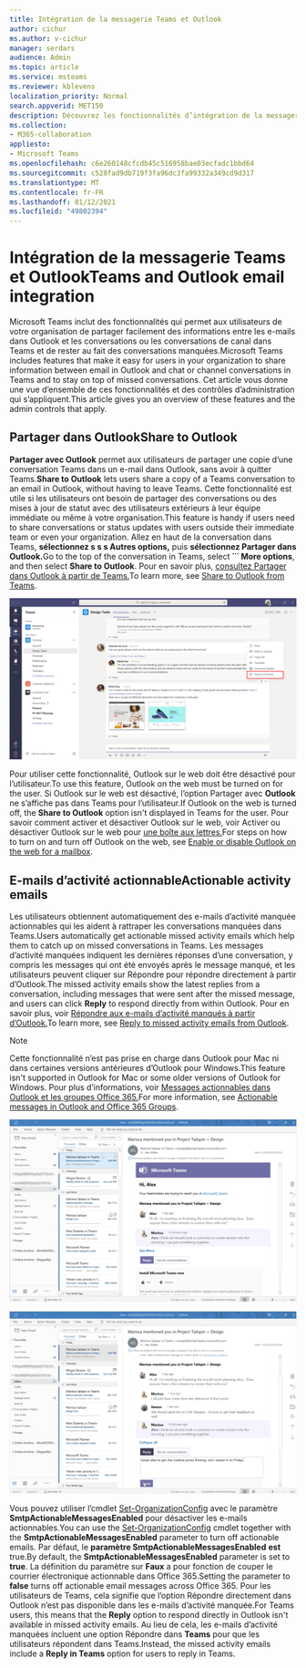 ```yaml
---
title: Intégration de la messagerie Teams et Outlook
author: cichur
ms.author: v-cichur
manager: serdars
audience: Admin
ms.topic: article
ms.service: msteams
ms.reviewer: kblevens
localization_priority: Normal
search.appverid: MET150
description: Découvrez les fonctionnalités d’intégration de la messagerie électronique Teams et Outlook, notamment les fonctionnalités qui letaient les utilisateurs partager des informations entre les e-mails dans Outlook et les conversations ou les conversations de canal dans Teams.
ms.collection:
- M365-collaboration
appliesto:
- Microsoft Teams
ms.openlocfilehash: c6e260148cfcdb45c516958bae03ecfadc1bbd64
ms.sourcegitcommit: c528fad9db719f3fa96dc3fa99332a349cd9d317
ms.translationtype: MT
ms.contentlocale: fr-FR
ms.lasthandoff: 01/12/2021
ms.locfileid: "49802394"
---
```

# <a name="teams-and-outlook-email-integration"></a><span data-ttu-id="4501b-103">Intégration de la messagerie Teams et Outlook</span><span class="sxs-lookup"><span data-stu-id="4501b-103">Teams and Outlook email integration</span></span>

<span data-ttu-id="4501b-104">Microsoft Teams inclut des fonctionnalités qui permet aux utilisateurs de votre organisation de partager facilement des informations entre les e-mails dans Outlook et les conversations ou les conversations de canal dans Teams et de rester au fait des conversations manquées.</span><span class="sxs-lookup"><span data-stu-id="4501b-104">Microsoft Teams includes features that make it easy for users in your organization to share information between email in Outlook and chat or channel conversations in Teams and to stay on top of missed conversations.</span></span> <span data-ttu-id="4501b-105">Cet article vous donne une vue d’ensemble de ces fonctionnalités et des contrôles d’administration qui s’appliquent.</span><span class="sxs-lookup"><span data-stu-id="4501b-105">This article gives you an overview of these features and the admin controls that apply.</span></span>

## <a name="share-to-outlook"></a><span data-ttu-id="4501b-106">Partager dans Outlook</span><span class="sxs-lookup"><span data-stu-id="4501b-106">Share to Outlook</span></span>

<span data-ttu-id="4501b-107">**Partager avec Outlook** permet aux utilisateurs de partager une copie d’une conversation Teams dans un e-mail dans Outlook, sans avoir à quitter Teams.</span><span class="sxs-lookup"><span data-stu-id="4501b-107">**Share to Outlook** lets users share a copy of a Teams conversation to an email in Outlook, without having to leave Teams.</span></span> <span data-ttu-id="4501b-108">Cette fonctionnalité est utile si les utilisateurs ont besoin de partager des conversations ou des mises à jour de statut avec des utilisateurs extérieurs à leur équipe immédiate ou même à votre organisation.</span><span class="sxs-lookup"><span data-stu-id="4501b-108">This feature is handy if users need to share conversations or status updates with users outside their immediate team or even your organization.</span></span> <span data-ttu-id="4501b-109">Allez en haut de la conversation dans Teams, **sélectionnez s s s Autres options,** puis **sélectionnez Partager dans Outlook.**</span><span class="sxs-lookup"><span data-stu-id="4501b-109">Go to the top of the conversation in Teams, select **˙˙˙ More options**, and then select **Share to Outlook**.</span></span>  <span data-ttu-id="4501b-110">Pour en savoir plus, [consultez Partager dans Outlook à partir de Teams.](https://support.office.com/article/share-to-outlook-from-teams-f9dabbe9-9e9b-4e35-99dd-2eeeb67c4f6d)</span><span class="sxs-lookup"><span data-stu-id="4501b-110">To learn more, see [Share to Outlook from Teams](https://support.office.com/article/share-to-outlook-from-teams-f9dabbe9-9e9b-4e35-99dd-2eeeb67c4f6d).</span></span>

![Capture d’écran montrant la fonctionnalité Partager avec Outlook dans Teams](media/share-to-outlook.png)

<span data-ttu-id="4501b-112">Pour utiliser cette fonctionnalité, Outlook sur le web doit être désactivé pour l’utilisateur.</span><span class="sxs-lookup"><span data-stu-id="4501b-112">To use this feature, Outlook on the web must be turned on for the user.</span></span> <span data-ttu-id="4501b-113">Si Outlook sur le web est désactivé, l’option Partager avec **Outlook** ne s’affiche pas dans Teams pour l’utilisateur.</span><span class="sxs-lookup"><span data-stu-id="4501b-113">If Outlook on the web is turned off, the **Share to Outlook** option isn't displayed in Teams for the user.</span></span> <span data-ttu-id="4501b-114">Pour savoir comment activer et désactiver Outlook sur le web, voir Activer ou désactiver Outlook sur le web pour [une boîte aux lettres.](https://docs.microsoft.com/exchange/recipients-in-exchange-online/manage-user-mailboxes/enable-or-disable-outlook-web-app)</span><span class="sxs-lookup"><span data-stu-id="4501b-114">For steps on how to turn on and turn off Outlook on the web, see [Enable or disable Outlook on the web for a mailbox](https://docs.microsoft.com/exchange/recipients-in-exchange-online/manage-user-mailboxes/enable-or-disable-outlook-web-app).</span></span>

## <a name="actionable-activity-emails"></a><span data-ttu-id="4501b-115">E-mails d’activité actionnable</span><span class="sxs-lookup"><span data-stu-id="4501b-115">Actionable activity emails</span></span>

<span data-ttu-id="4501b-116">Les utilisateurs obtiennent automatiquement des e-mails d’activité manquée actionnables qui les aident à rattraper les conversations manquées dans Teams.</span><span class="sxs-lookup"><span data-stu-id="4501b-116">Users automatically get actionable missed activity emails which help them to catch up on missed conversations in Teams.</span></span> <span data-ttu-id="4501b-117">Les messages d’activité manquées indiquent les dernières réponses d’une conversation, y compris  les messages qui ont été envoyés après le message manqué, et les utilisateurs peuvent cliquer sur Répondre pour répondre directement à partir d’Outlook.</span><span class="sxs-lookup"><span data-stu-id="4501b-117">The missed activity emails show the latest replies from a conversation, including messages that were sent after the missed message, and users can click **Reply** to respond directly from within Outlook.</span></span> <span data-ttu-id="4501b-118">Pour en savoir plus, voir [Répondre aux e-mails d’activité manqués à partir d’Outlook.](https://support.office.com/article/reply-to-missed-activity-emails-from-outlook-bc0cf587-db26-4946-aac7-8eebd84f1381)</span><span class="sxs-lookup"><span data-stu-id="4501b-118">To learn more, see [Reply to missed activity emails from Outlook](https://support.office.com/article/reply-to-missed-activity-emails-from-outlook-bc0cf587-db26-4946-aac7-8eebd84f1381).</span></span> 

> [!NOTE]
> <span data-ttu-id="4501b-119">Cette fonctionnalité n’est pas prise en charge dans Outlook pour Mac ni dans certaines versions antérieures d’Outlook pour Windows.</span><span class="sxs-lookup"><span data-stu-id="4501b-119">This feature isn't supported in Outlook for Mac or some older versions of Outlook for Windows.</span></span> <span data-ttu-id="4501b-120">Pour plus d’informations, voir [Messages actionnables dans Outlook et les groupes Office 365.](https://docs.microsoft.com/outlook/actionable-messages/)</span><span class="sxs-lookup"><span data-stu-id="4501b-120">For more information, see [Actionable messages in Outlook and Office 365 Groups](https://docs.microsoft.com/outlook/actionable-messages/).</span></span>

![Capture d’écran montrant un e-mail d’activité manquée](media/missed-activity-email.png)

![Capture d’écran montrant comment répondre à un e-mail d’activité manquée](media/missed-activity-email-reply.png)

<span data-ttu-id="4501b-123">Vous pouvez utiliser l’cmdlet [Set-OrganizationConfig](https://docs.microsoft.com/powershell/module/exchange/organization/set-organizationconfig) avec le paramètre **SmtpActionableMessagesEnabled** pour désactiver les e-mails actionnables.</span><span class="sxs-lookup"><span data-stu-id="4501b-123">You can use the [Set-OrganizationConfig](https://docs.microsoft.com/powershell/module/exchange/organization/set-organizationconfig) cmdlet together with the **SmtpActionableMessagesEnabled** parameter to turn off actionable emails.</span></span> <span data-ttu-id="4501b-124">Par défaut, le **paramètre SmtpActionableMessagesEnabled** **est** true.</span><span class="sxs-lookup"><span data-stu-id="4501b-124">By default, the **SmtpActionableMessagesEnabled** parameter is set to **true**.</span></span> <span data-ttu-id="4501b-125">La définition du paramètre sur **Faux** a pour fonction de couper le courrier électronique actionnable dans Office 365.</span><span class="sxs-lookup"><span data-stu-id="4501b-125">Setting the parameter to **false** turns off actionable email messages across Office 365.</span></span> <span data-ttu-id="4501b-126">Pour les utilisateurs de  Teams, cela signifie que l’option Répondre directement dans Outlook n’est pas disponible dans les e-mails d’activité manquée.</span><span class="sxs-lookup"><span data-stu-id="4501b-126">For Teams users, this means that the **Reply** option to respond directly in Outlook isn't available in missed activity emails.</span></span> <span data-ttu-id="4501b-127">Au lieu de cela, les e-mails d’activité manquées incluent une option Répondre dans **Teams** pour que les utilisateurs répondent dans Teams.</span><span class="sxs-lookup"><span data-stu-id="4501b-127">Instead, the missed activity emails include a **Reply in Teams** option for users to reply in Teams.</span></span>
